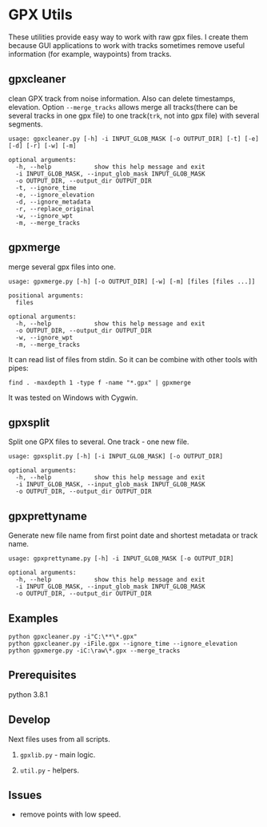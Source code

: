 # GPX Utils

These utilities provide easy way to work with raw gpx files. I create them because GUI applications to work with tracks sometimes remove useful information (for example, waypoints) from tracks.

## gpxcleaner

clean GPX track from noise information. Also can delete timestamps, elevation. Option `--merge_tracks` allows merge all tracks(there can be several tracks in one gpx file) to one track(`trk`, not into gpx file) with several segments.

```
usage: gpxcleaner.py [-h] -i INPUT_GLOB_MASK [-o OUTPUT_DIR] [-t] [-e] [-d] [-r] [-w] [-m]

optional arguments:
  -h, --help            show this help message and exit
  -i INPUT_GLOB_MASK, --input_glob_mask INPUT_GLOB_MASK
  -o OUTPUT_DIR, --output_dir OUTPUT_DIR
  -t, --ignore_time
  -e, --ignore_elevation
  -d, --ignore_metadata
  -r, --replace_original
  -w, --ignore_wpt
  -m, --merge_tracks
```

## gpxmerge

merge several gpx files into one. 

```
usage: gpxmerge.py [-h] [-o OUTPUT_DIR] [-w] [-m] [files [files ...]]

positional arguments:
  files

optional arguments:
  -h, --help            show this help message and exit
  -o OUTPUT_DIR, --output_dir OUTPUT_DIR
  -w, --ignore_wpt
  -m, --merge_tracks
```

It can read list of files from stdin. So it can be combine with other tools with pipes:

```
find . -maxdepth 1 -type f -name "*.gpx" | gpxmerge
```

It was tested on Windows with Cygwin.

## gpxsplit

Split one GPX files to several. One track - one new file.	

```
usage: gpxsplit.py [-h] [-i INPUT_GLOB_MASK] [-o OUTPUT_DIR]

optional arguments:
  -h, --help            show this help message and exit
  -i INPUT_GLOB_MASK, --input_glob_mask INPUT_GLOB_MASK
  -o OUTPUT_DIR, --output_dir OUTPUT_DIR
```

## gpxprettyname

Generate new file name from first point date and shortest metadata or track name.

```
usage: gpxprettyname.py [-h] -i INPUT_GLOB_MASK [-o OUTPUT_DIR]

optional arguments:
  -h, --help            show this help message and exit
  -i INPUT_GLOB_MASK, --input_glob_mask INPUT_GLOB_MASK
  -o OUTPUT_DIR, --output_dir OUTPUT_DIR
```

## Examples

```
python gpxcleaner.py -i"C:\**\*.gpx"
python gpxcleaner.py -iFile.gpx --ignore_time --ignore_elevation
python gpxmerge.py -iC:\raw\*.gpx --merge_tracks
```

## Prerequisites

python 3.8.1

## Develop

Next files uses from all scripts.

1. `gpxlib.py` - main logic.

2. `util.py` - helpers.

## Issues

- remove points with low speed.